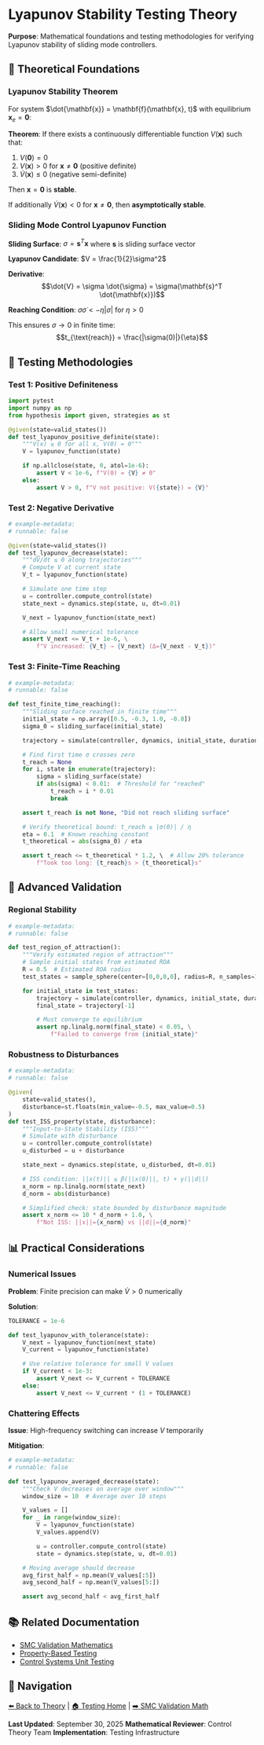 <!--======================================================================================\\\
============== docs/testing/theory/lyapunov_stability_testing.md =====================\\\
=======================================================================================-->

# Lyapunov Stability Testing Theory

**Purpose**: Mathematical foundations and testing methodologies for verifying Lyapunov stability of sliding mode controllers.



## 📐 Theoretical Foundations

### Lyapunov Stability Theorem

For system $\dot{\mathbf{x}} = \mathbf{f}(\mathbf{x}, t)$ with equilibrium $\mathbf{x}_e = \mathbf{0}$:

**Theorem**: If there exists a continuously differentiable function $V(\mathbf{x})$ such that:

1. $V(\mathbf{0}) = 0$
2. $V(\mathbf{x}) > 0$ for $\mathbf{x} \neq \mathbf{0}$ (positive definite)
3. $\dot{V}(\mathbf{x}) \leq 0$ (negative semi-definite)

Then $\mathbf{x} = \mathbf{0}$ is **stable**.

If additionally $\dot{V}(\mathbf{x}) < 0$ for $\mathbf{x} \neq \mathbf{0}$, then **asymptotically stable**.



### Sliding Mode Control Lyapunov Function

**Sliding Surface**: $\sigma = \mathbf{s}^T \mathbf{x}$ where $\mathbf{s}$ is sliding surface vector

**Lyapunov Candidate**: $V = \frac{1}{2}\sigma^2$

**Derivative**:
$$\dot{V} = \sigma \dot{\sigma} = \sigma(\mathbf{s}^T \dot{\mathbf{x}})$$

**Reaching Condition**: $\sigma \dot{\sigma} < -\eta |\sigma|$ for $\eta > 0$

This ensures $\sigma \to 0$ in finite time:
$$t_{\text{reach}} = \frac{|\sigma(0)|}{\eta}$$



## 🧪 Testing Methodologies

### Test 1: Positive Definiteness

```python
import pytest
import numpy as np
from hypothesis import given, strategies as st

@given(state=valid_states())
def test_lyapunov_positive_definite(state):
    """V(x) ≥ 0 for all x, V(0) = 0"""
    V = lyapunov_function(state)

    if np.allclose(state, 0, atol=1e-6):
        assert V < 1e-6, f"V(0) = {V} ≠ 0"
    else:
        assert V > 0, f"V not positive: V({state}) = {V}"
```



### Test 2: Negative Derivative

```python
# example-metadata:
# runnable: false

@given(state=valid_states())
def test_lyapunov_decrease(state):
    """dV/dt ≤ 0 along trajectories"""
    # Compute V at current state
    V_t = lyapunov_function(state)

    # Simulate one time step
    u = controller.compute_control(state)
    state_next = dynamics.step(state, u, dt=0.01)

    V_next = lyapunov_function(state_next)

    # Allow small numerical tolerance
    assert V_next <= V_t + 1e-6, \
        f"V increased: {V_t} → {V_next} (Δ={V_next - V_t})"
```



### Test 3: Finite-Time Reaching

```python
# example-metadata:
# runnable: false

def test_finite_time_reaching():
    """Sliding surface reached in finite time"""
    initial_state = np.array([0.5, -0.3, 1.0, -0.8])
    sigma_0 = sliding_surface(initial_state)

    trajectory = simulate(controller, dynamics, initial_state, duration=5.0)

    # Find first time σ crosses zero
    t_reach = None
    for i, state in enumerate(trajectory):
        sigma = sliding_surface(state)
        if abs(sigma) < 0.01:  # Threshold for "reached"
            t_reach = i * 0.01
            break

    assert t_reach is not None, "Did not reach sliding surface"

    # Verify theoretical bound: t_reach ≤ |σ(0)| / η
    eta = 0.1  # Known reaching constant
    t_theoretical = abs(sigma_0) / eta

    assert t_reach <= t_theoretical * 1.2, \  # Allow 20% tolerance
        f"Took too long: {t_reach}s > {t_theoretical}s"
```



## 🔬 Advanced Validation

### Regional Stability

```python
# example-metadata:
# runnable: false

def test_region_of_attraction():
    """Verify estimated region of attraction"""
    # Sample initial states from estimated ROA
    R = 0.5  # Estimated ROA radius
    test_states = sample_sphere(center=[0,0,0,0], radius=R, n_samples=100)

    for initial_state in test_states:
        trajectory = simulate(controller, dynamics, initial_state, duration=10.0)
        final_state = trajectory[-1]

        # Must converge to equilibrium
        assert np.linalg.norm(final_state) < 0.05, \
            f"Failed to converge from {initial_state}"
```



### Robustness to Disturbances

```python
# example-metadata:
# runnable: false

@given(
    state=valid_states(),
    disturbance=st.floats(min_value=-0.5, max_value=0.5)
)
def test_ISS_property(state, disturbance):
    """Input-to-State Stability (ISS)"""
    # Simulate with disturbance
    u = controller.compute_control(state)
    u_disturbed = u + disturbance

    state_next = dynamics.step(state, u_disturbed, dt=0.01)

    # ISS condition: ||x(t)|| ≤ β(||x(0)||, t) + γ(||d||)
    x_norm = np.linalg.norm(state_next)
    d_norm = abs(disturbance)

    # Simplified check: state bounded by disturbance magnitude
    assert x_norm <= 10 * d_norm + 1.0, \
        f"Not ISS: ||x||={x_norm} vs ||d||={d_norm}"
```



## 📊 Practical Considerations

### Numerical Issues

**Problem**: Finite precision can make $\dot{V} > 0$ numerically

**Solution**:
```python
TOLERANCE = 1e-6

def test_lyapunov_with_tolerance(state):
    V_next = lyapunov_function(next_state)
    V_current = lyapunov_function(state)

    # Use relative tolerance for small V values
    if V_current < 1e-3:
        assert V_next <= V_current + TOLERANCE
    else:
        assert V_next <= V_current * (1 + TOLERANCE)
```



### Chattering Effects

**Issue**: High-frequency switching can increase $V$ temporarily

**Mitigation**:
```python
# example-metadata:
# runnable: false

def test_lyapunov_averaged_decrease(state):
    """Check V decreases on average over window"""
    window_size = 10  # Average over 10 steps

    V_values = []
    for _ in range(window_size):
        V = lyapunov_function(state)
        V_values.append(V)

        u = controller.compute_control(state)
        state = dynamics.step(state, u, dt=0.01)

    # Moving average should decrease
    avg_first_half = np.mean(V_values[:5])
    avg_second_half = np.mean(V_values[5:])

    assert avg_second_half < avg_first_half
```



## 📚 Related Documentation

- [SMC Validation Mathematics](smc_validation_mathematics.md)
- [Property-Based Testing](../guides/property_based_testing.md)
- [Control Systems Unit Testing](../guides/control_systems_unit_testing.md)



## 🔗 Navigation

[⬅️ Back to Theory](../theory/) | [🏠 Testing Home](../README.md) | [➡️ SMC Validation Math](smc_validation_mathematics.md)



**Last Updated**: September 30, 2025
**Mathematical Reviewer**: Control Theory Team
**Implementation**: Testing Infrastructure